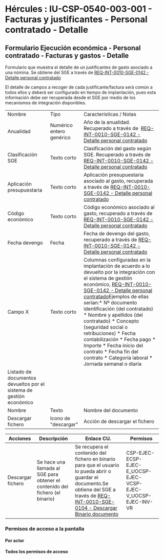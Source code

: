 # Hércules : IU\-CSP\-0540\-003\-001 \- Facturas y justificantes \- Personal contratado \- Detalle



## Formulario Ejecución económica \- Personal contratado \- Facturas y gastos \- Detalle

Formulario que muestra el detalle de un justificantes de gasto asociado a una nómina. Se obtiene del SGE a través de [REQ\-INT\-0010\-SGE\-0142 \- Detalle personal contratado](https://confluence.um.es/confluence/display/HERCULES/REQ-INT-0010-SGE-0142+-+Detalle+personal+contratado "https://confluence.um.es/confluence/display/HERCULES/REQ-INT-0010-SGE-0142+-+Detalle+personal+contratado")

El detalle de campos a recoger de cada justificante/factura será común a todos ellos y deberá ser configurado en tiempo de implantación, pues esta información debe ser recuperada desde el SGE por medio de los mecanismos de integración disponibles.



|  | | |
| --- | --- | --- |
| Nombre | Tipo | Características / Notas |
| Anualidad | Numérico entero genérico | Año de la anualidad. Recuperado a través de  [REQ\-INT\-0010\-SGE\-0142 \- Detalle personal contratado](/hercules/sgi-sistema-de-gestion-de-investigacion/requisitos-y-analisis-funcional/analisis-funcional-sgi-hercules/gen-aspectos-generales/int-requisitos-de-integracion/req-int-0010-sge-integracion-con-sistema-de-gestion-economica/req-int-0010-sge-0142-detalle-personal-contratado.md "/hercules/sgi-sistema-de-gestion-de-investigacion/requisitos-y-analisis-funcional/analisis-funcional-sgi-hercules/gen-aspectos-generales/int-requisitos-de-integracion/req-int-0010-sge-integracion-con-sistema-de-gestion-economica/req-int-0010-sge-0142-detalle-personal-contratado.md") |
| Clasificación SGE | Texto corto | Clasificación del gasto según SGE. Recuperado a través de [REQ\-INT\-0010\-SGE\-0142 \- Detalle personal contratado](/hercules/sgi-sistema-de-gestion-de-investigacion/requisitos-y-analisis-funcional/analisis-funcional-sgi-hercules/gen-aspectos-generales/int-requisitos-de-integracion/req-int-0010-sge-integracion-con-sistema-de-gestion-economica/req-int-0010-sge-0142-detalle-personal-contratado.md "/hercules/sgi-sistema-de-gestion-de-investigacion/requisitos-y-analisis-funcional/analisis-funcional-sgi-hercules/gen-aspectos-generales/int-requisitos-de-integracion/req-int-0010-sge-integracion-con-sistema-de-gestion-economica/req-int-0010-sge-0142-detalle-personal-contratado.md") |
| Aplicación presupuestaria | Texto corto | Aplicación presupuestaria asociado al gasto, recuperada a través de [REQ\-INT\-0010\-SGE\-0142 \- Detalle personal contratado](/hercules/sgi-sistema-de-gestion-de-investigacion/requisitos-y-analisis-funcional/analisis-funcional-sgi-hercules/gen-aspectos-generales/int-requisitos-de-integracion/req-int-0010-sge-integracion-con-sistema-de-gestion-economica/req-int-0010-sge-0142-detalle-personal-contratado.md "/hercules/sgi-sistema-de-gestion-de-investigacion/requisitos-y-analisis-funcional/analisis-funcional-sgi-hercules/gen-aspectos-generales/int-requisitos-de-integracion/req-int-0010-sge-integracion-con-sistema-de-gestion-economica/req-int-0010-sge-0142-detalle-personal-contratado.md") |
| Código económico | Texto corto | Código económico asociado al gasto, recuperado a través de [REQ\-INT\-0010\-SGE\-0142 \- Detalle personal contratado](/hercules/sgi-sistema-de-gestion-de-investigacion/requisitos-y-analisis-funcional/analisis-funcional-sgi-hercules/gen-aspectos-generales/int-requisitos-de-integracion/req-int-0010-sge-integracion-con-sistema-de-gestion-economica/req-int-0010-sge-0142-detalle-personal-contratado.md "/hercules/sgi-sistema-de-gestion-de-investigacion/requisitos-y-analisis-funcional/analisis-funcional-sgi-hercules/gen-aspectos-generales/int-requisitos-de-integracion/req-int-0010-sge-integracion-con-sistema-de-gestion-economica/req-int-0010-sge-0142-detalle-personal-contratado.md") |
| Fecha devengo | Fecha | Fecha de devengo del gasto, recuperado a través de [REQ\-INT\-0010\-SGE\-0142 \- Detalle personal contratado](/hercules/sgi-sistema-de-gestion-de-investigacion/requisitos-y-analisis-funcional/analisis-funcional-sgi-hercules/gen-aspectos-generales/int-requisitos-de-integracion/req-int-0010-sge-integracion-con-sistema-de-gestion-economica/req-int-0010-sge-0142-detalle-personal-contratado.md "/hercules/sgi-sistema-de-gestion-de-investigacion/requisitos-y-analisis-funcional/analisis-funcional-sgi-hercules/gen-aspectos-generales/int-requisitos-de-integracion/req-int-0010-sge-integracion-con-sistema-de-gestion-economica/req-int-0010-sge-0142-detalle-personal-contratado.md") |
| Campo X | Texto corto | Columnas configuradas en la implantación de acuerdo a lo devuelto por la integración con el sistema de gestión económico, [REQ\-INT\-0010\-SGE\-0142 \- Detalle personal contratado](/hercules/sgi-sistema-de-gestion-de-investigacion/requisitos-y-analisis-funcional/analisis-funcional-sgi-hercules/gen-aspectos-generales/int-requisitos-de-integracion/req-int-0010-sge-integracion-con-sistema-de-gestion-economica/req-int-0010-sge-0142-detalle-personal-contratado.md "/hercules/sgi-sistema-de-gestion-de-investigacion/requisitos-y-analisis-funcional/analisis-funcional-sgi-hercules/gen-aspectos-generales/int-requisitos-de-integracion/req-int-0010-sge-integracion-con-sistema-de-gestion-economica/req-int-0010-sge-0142-detalle-personal-contratado.md")Ejemplos de ellas serían:* Nº documento identificación (del contratado) * Nombre y apellidos (del contratado) * Concepto (seguridad social o retribuciones) * Fecha contabilización * Fecha pago * Importe * Fecha inicio del contrato * Fecha fin del contrato * Categoría laboral * Jornada semanal o diaria |
| Listado de documentos devueltos por el sistema de gestión económico | | |
| Nombre | Texto | Nombre del documento |
| Descargar fichero | Icono de "descargar" | Acción de descargar el fichero |



| Acciones | Descripción | Enlace CU. | Permisos |
| --- | --- | --- | --- |
| Descargar fichero | Se hace una llamada al SGE para obtener el contenido del fichero (el binario) | Se recupera el contenido del fichero en binario para que el usuario lo pueda abrir o guardar el documento.Se obtiene del SGE a través de [REQ\-INT\-0010\-SGE\-0104 \- Descargar Binario documento](/hercules/sgi-sistema-de-gestion-de-investigacion/requisitos-y-analisis-funcional/analisis-funcional-sgi-hercules/gen-aspectos-generales/int-requisitos-de-integracion/req-int-0010-sge-integracion-con-sistema-de-gestion-economica/req-int-0010-sge-0104-descargar-binario-documento.md "/hercules/sgi-sistema-de-gestion-de-investigacion/requisitos-y-analisis-funcional/analisis-funcional-sgi-hercules/gen-aspectos-generales/int-requisitos-de-integracion/req-int-0010-sge-integracion-con-sistema-de-gestion-economica/req-int-0010-sge-0104-descargar-binario-documento.md") | CSP\-EJEC\-ECSP\-EJEC\-E\_UOCSP\-EJEC\-VCSP\-EJEC\-V\_UOCSP\-EJEC\-INV\-VR |

### Permisos de acceso a la pantalla

#### Por actor

#### Todos los permisos de acceso

  
  
  
  
  


  
  
  
  
  
  





